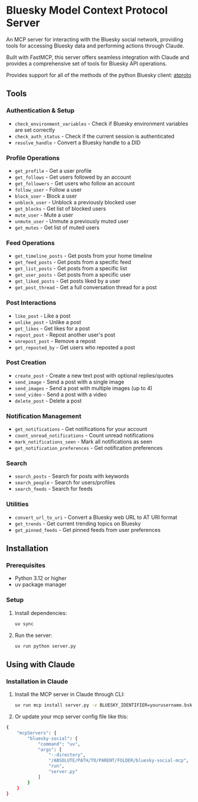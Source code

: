 # Bluesky Model Context Protocol Server

An MCP server for interacting with the Bluesky social network, providing tools for accessing Bluesky data and performing actions through Claude.

Built with FastMCP, this server offers seamless integration with Claude and provides a comprehensive set of tools for Bluesky API operations.

Provides support for all of the methods of the python Bluesky client: [atproto](https://github.com/MarshalX/atproto)

## Tools

### Authentication & Setup
- `check_environment_variables` - Check if Bluesky environment variables are set correctly
- `check_auth_status` - Check if the current session is authenticated
- `resolve_handle` - Convert a Bluesky handle to a DID

### Profile Operations
- `get_profile` - Get a user profile
- `get_follows` - Get users followed by an account
- `get_followers` - Get users who follow an account
- `follow_user` - Follow a user
- `block_user` - Block a user
- `unblock_user` - Unblock a previously blocked user
- `get_blocks` - Get list of blocked users
- `mute_user` - Mute a user
- `unmute_user` - Unmute a previously muted user
- `get_mutes` - Get list of muted users

### Feed Operations
- `get_timeline_posts` - Get posts from your home timeline
- `get_feed_posts` - Get posts from a specific feed
- `get_list_posts` - Get posts from a specific list
- `get_user_posts` - Get posts from a specific user
- `get_liked_posts` - Get posts liked by a user
- `get_post_thread` - Get a full conversation thread for a post

### Post Interactions
- `like_post` - Like a post
- `unlike_post` - Unlike a post
- `get_likes` - Get likes for a post
- `repost_post` - Repost another user's post
- `unrepost_post` - Remove a repost
- `get_reposted_by` - Get users who reposted a post

### Post Creation
- `create_post` - Create a new text post with optional replies/quotes
- `send_image` - Send a post with a single image
- `send_images` - Send a post with multiple images (up to 4)
- `send_video` - Send a post with a video
- `delete_post` - Delete a post

### Notification Management
- `get_notifications` - Get notifications for your account
- `count_unread_notifications` - Count unread notifications
- `mark_notifications_seen` - Mark all notifications as seen
- `get_notification_preferences` - Get notification preferences

### Search
- `search_posts` - Search for posts with keywords
- `search_people` - Search for users/profiles
- `search_feeds` - Search for feeds

### Utilities
- `convert_url_to_uri` - Convert a Bluesky web URL to AT URI format
- `get_trends` - Get current trending topics on Bluesky
- `get_pinned_feeds` - Get pinned feeds from user preferences

## Installation

### Prerequisites
- Python 3.12 or higher
- uv package manager

### Setup

1. Install dependencies:
   ```bash
   uv sync
   ```

2. Run the server:
   ```bash
   uv run python server.py
   ```

## Using with Claude

### Installation in Claude

1. Install the MCP server in Claude through CLI:
   ```bash
   uv run mcp install server.py -v BLUESKY_IDENTIFIER=yourusername.bsky.social -v BLUESKY_APP_PASSWORD=your-app-password
   ```

2. Or update your mcp server config file like this:
```bash
{
    "mcpServers": {
        "bluesky-social": {
            "command": "uv",
            "args": [
                "--directory",
                "/ABSOLUTE/PATH/TO/PARENT/FOLDER/bluesky-social-mcp",
                "run",
                "server.py"
            ]
        }
    }
}
```
